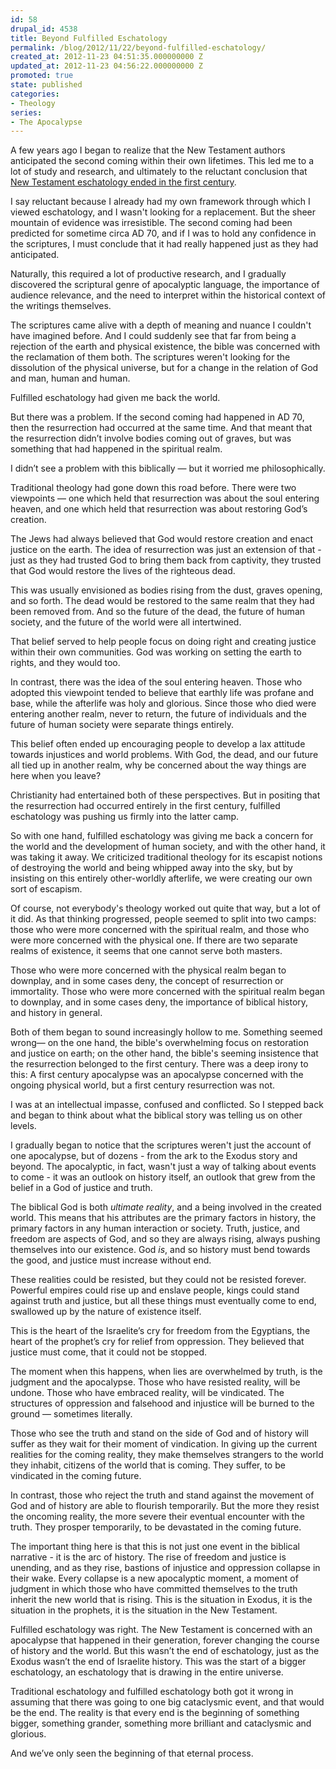 ```yaml
---
id: 58
drupal_id: 4538
title: Beyond Fulfilled Eschatology
permalink: /blog/2012/11/22/beyond-fulfilled-eschatology/
created_at: 2012-11-23 04:51:35.000000000 Z
updated_at: 2012-11-23 04:56:22.000000000 Z
promoted: true
state: published
categories:
- Theology
series:
- The Apocalypse
---
```

A few years ago I began to realize that the New Testament authors anticipated the second coming within their own lifetimes. This led me to a lot of study and research, and ultimately to the reluctant conclusion that [New Testament eschatology ended in the first century](http://micahredding.com/blog/series/apocalypse). 

I say reluctant because I already had my own framework through which I viewed eschatology, and I wasn't looking for a replacement. But the sheer mountain of evidence was irresistible. The second coming had been predicted for sometime circa AD 70, and if I was to hold any confidence in the scriptures, I must conclude that it had really happened just as they had anticipated. 

Naturally, this required a lot of productive research, and I gradually discovered the scriptural genre of apocalyptic language, the importance of audience relevance, and the need to interpret within the historical context of the writings themselves. 

The scriptures came alive with a depth of meaning and nuance I couldn't have imagined before. And I could suddenly see that far from being a rejection of the earth and physical existence, the bible was concerned with the reclamation of them both. The scriptures weren't looking for the dissolution of the physical universe, but for a change in the relation of God and man, human and human. 

Fulfilled eschatology had given me back the world. 

But there was a problem. If the second coming had happened in AD 70, then the resurrection had occurred at the same time. And that meant that the resurrection didn’t involve bodies coming out of graves, but was something that had happened in the spiritual realm. 

I didn’t see a problem with this biblically — but it worried me philosophically.

Traditional theology had gone down this road before. There were two viewpoints — one which held that resurrection was about the soul entering heaven, and one which held that resurrection was about restoring God’s creation. 

The Jews had always believed that God would restore creation and enact justice on the earth. The idea of resurrection was just an extension of that - just as they had trusted God to bring them back from captivity, they trusted that God would restore the lives of the righteous dead.

This was usually envisioned as bodies rising from the dust, graves opening, and so forth. The dead would be restored to the same realm that they had been removed from. And so the future of the dead, the future of human society, and the future of the world were all intertwined. 

That belief served to help people focus on doing right and creating justice within their own communities. God was working on setting the earth to rights, and they would too.

In contrast, there was the idea of the soul entering heaven. Those who adopted this viewpoint tended to believe that earthly life was profane and base, while the afterlife was holy and glorious. Since those who died were entering another realm, never to return, the future of individuals and the future of human society were separate things entirely.

This belief often ended up encouraging people to develop a lax attitude towards injustices and world problems. With God, the dead, and our future all tied up in another realm, why be concerned about the way things are here when you leave?

Christianity had entertained both of these perspectives. But in positing that the resurrection had occurred entirely in the first century, fulfilled eschatology was pushing us firmly into the latter camp. 

So with one hand, fulfilled eschatology was giving me back a concern for the world and the development of human society, and with the other hand, it was taking it away. We criticized traditional theology for its escapist notions of destroying the world and being whipped away into the sky, but by insisting on this entirely other-worldly afterlife, we were creating our own sort of escapism. 

Of course, not everybody's theology worked out quite that way, but a lot of it did. As that thinking progressed, people seemed to split into two camps: those who were more concerned with the spiritual realm, and those who were more concerned with the physical one. If there are two separate realms of existence, it seems that one cannot serve both masters. 

Those who were more concerned with the physical realm began to downplay, and in some cases deny, the concept of resurrection or immortality. Those who were more concerned with the spiritual realm began to downplay, and in some cases deny, the importance of biblical history, and history in general.

Both of them began to sound increasingly hollow to me. Something seemed wrong—  on the one hand, the bible's overwhelming focus on restoration and justice on earth;  on the other hand, the bible's seeming insistence that the resurrection belonged to the first century. There was a deep irony to this: A first century apocalypse was an apocalypse concerned with the ongoing physical world, but a first century resurrection was not.

I was at an intellectual impasse, confused and conflicted. So I stepped back and began to think about what the biblical story was telling us on other levels.

I gradually began to notice that the scriptures weren't just the account of one apocalypse, but of dozens - from the ark to the Exodus story and beyond. The apocalyptic, in fact, wasn't just a way of talking about events to come - it was an outlook on history itself, an outlook that grew from the belief in a God of justice and truth. 

The biblical God is both *ultimate reality*, and a being involved in the created world. This means that his attributes are the primary factors in history, the primary factors in any human interaction or society. Truth, justice, and freedom are aspects of God, and so they are always rising, always pushing themselves into our existence. God *is*, and so history must bend towards the good, and justice must increase without end.

These realities could be resisted, but they could not be resisted forever. Powerful empires could rise up and enslave people, kings could stand against truth and justice, but all these things must eventually come to end, swallowed up by the nature of existence itself.

This is the heart of the Israelite’s cry for freedom from the Egyptians, the heart of the prophet’s cry for relief from oppression. They believed that justice must come, that it could not be stopped.

The moment when this happens, when lies are overwhelmed by truth, is the judgment and the apocalypse. Those who have resisted reality, will be undone. Those who have embraced reality, will be vindicated. The structures of oppression and falsehood and injustice will be burned to the ground — sometimes literally. 

Those who see the truth and stand on the side of God and of history will suffer as they wait for their moment of vindication. In giving up the current realities for the coming reality, they make themselves strangers to the world they inhabit, citizens of the world that is coming. They suffer, to be vindicated in the coming future.

In contrast, those who reject the truth and stand against the movement of God and of history are able to flourish temporarily. But the more they resist the oncoming reality, the more severe their eventual encounter with the truth. They prosper temporarily, to be devastated in the coming future.

The important thing here is that this is not just one event in the biblical narrative - it is the arc of history. The rise of freedom and justice is unending, and as they rise, bastions of injustice and oppression collapse in their wake. Every collapse is a new apocalyptic moment, a moment of judgment in which those who have committed themselves to the truth inherit the new world that is rising. This is the situation in Exodus, it is the situation in the prophets, it is the situation in the New Testament. 

Fulfilled eschatology was right. The New Testament is concerned with an apocalypse that happened in their generation, forever changing the course of history and the world. But this wasn’t the end of eschatology, just as the Exodus wasn’t the end of Israelite history. This was the start of a bigger eschatology, an eschatology that is drawing in the entire universe.

Traditional eschatology and fulfilled eschatology both got it wrong in assuming that there was going to one big cataclysmic event, and that would be the end. The reality is that every end is the beginning of something bigger, something grander, something more brilliant and cataclysmic and glorious.

And we’ve only seen the beginning of that eternal process.
